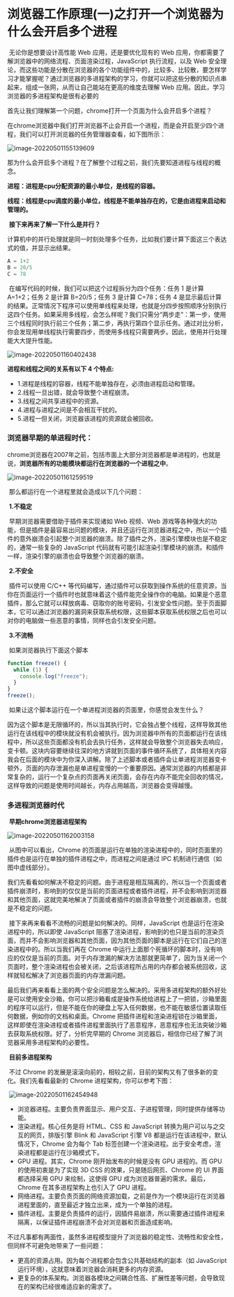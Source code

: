 # 浏览器工作原理(一)之打开一个浏览器为什么会开启多个进程

​     无论你是想要设计高性能 Web 应用，还是要优化现有的 Web 应用，你都需要了解浏览器中的网络流程、页面渲染过程，JavaScript 执行流程，以及 Web 安全理论，而这些功能是分散在浏览器的各个功能组件中的，比较多、比较散，要怎样学习才能掌握呢？通过浏览器的多进程架构的学习，你就可以把这些分散的知识点串起来，组成一张网，从而让自己能站在更高的维度去理解 Web 应用。因此，学习浏览器的多进程架构是很有必要的

​	首先让我们理解第一个问题，chrome打开一个页面为什么会开启多个进程？	

​	在chrome浏览器中我们打开浏览器不止会开启一个进程，而是会开启至少四个进程，我们可以打开浏览器的任务管理器查看，如下图所示：

![image-20220501155139609](D:\截图\22_浏览器原理\image-20220501155139609.png)

​	那为什么会开启多个进程？在了解整个过程之前，我们先要知道进程与线程的概念。

​	**进程：进程是cpu分配资源的最小单位，是线程的容器。**

​	**线程：线程是cpu调度的最小单位，线程是不能单独存在的，它是由进程来启动和管理的。**

​	**接下来再来了解一下什么是并行？**

​	计算机中的并行处理就是同一时刻处理多个任务，比如我们要计算下面这三个表达式的值，并显示出结果。

```jsx
A = 1+2
B = 20/5
C = 78
```

​	在编写代码的时候，我们可以把这个过程拆分为四个任务：任务 1 是计算 A=1+2；任务 2 是计算 B=20/5；任务 3 是计算 C=78；任务 4 是显示最后计算的结果。正常情况下程序可以使用单线程来处理，也就是分四步按照顺序分别执行这四个任务。如果采用多线程，会怎么样呢？我们只需分“两步走”：第一步，使用三个线程同时执行前三个任务；第二步，再执行第四个显示任务。通过对比分析，你会发现用单线程执行需要四步，而使用多线程只需要两步。因此，使用并行处理能大大提升性能。

![image-20220501160402438](D:\截图\22_浏览器原理\image-20220501160402438.png)

**进程和线程之间的关系有以下 4 个特点:**

- 1.进程是线程的容器，线程不能单独存在，必须由进程启动和管理。
- 2.线程一旦出错，就会导致整个进程崩溃。
- 3.线程之间共享进程中的资源。
- 4.进程与进程之间是不会相互干扰的。
- 5.进程一但关闭，浏览器该进程的资源就会被回收。

### **浏览器早期的单进程时代：**

​	chrome浏览器在2007年之前，包括市面上大部分浏览器都是单进程的，也就是说，**浏览器所有的功能模块都运行在浏览器的一个进程之中**。

![image-20220501161259519](D:\截图\22_浏览器原理\image-20220501161259519.png)

​	那么都运行在一个进程里就会造成以下几个问题：

​	**1.不稳定**

​	早期浏览器需要借助于插件来实现诸如 Web 视频、Web 游戏等各种强大的功能，但是插件是最容易出问题的模块，并且还运行在浏览器进程之中，所以一个插件的意外崩溃会引起整个浏览器的崩溃。除了插件之外，渲染引擎模块也是不稳定的，通常一些复杂的 JavaScript 代码就有可能引起渲染引擎模块的崩溃。和插件一样，渲染引擎的崩溃也会导致整个浏览器的崩溃。

​	**2.不安全**

​	插件可以使用 C/C++ 等代码编写，通过插件可以获取到操作系统的任意资源，当你在页面运行一个插件时也就意味着这个插件能完全操作你的电脑。如果是个恶意插件，那么它就可以释放病毒、窃取你的账号密码，引发安全性问题。至于页面脚本，它可以通过浏览器的漏洞来获取系统权限，这些脚本获取系统权限之后也可以对你的电脑做一些恶意的事情，同样也会引发安全问题。

​	**3.不流畅**

​	如果浏览器执行下面这个脚本

```jsx
function freeze() {
  while (1) {
    console.log("freeze");
  }
}
freeze();
```

​	如果让这个脚本运行在一个单进程浏览器的页面里，你感觉会发生什么？

​	因为这个脚本是无限循环的，所以当其执行时，它会独占整个线程，这样导致其他运行在该线程中的模块就没有机会被执行。因为浏览器中所有的页面都运行在该线程中，所以这些页面都没有机会去执行任务，这样就会导致整个浏览器失去响应，变卡顿。这块内容要继续往深的地方讲就到页面的事件循环系统了，具体相关内容我会在后面的模块中为你深入讲解。除了上述脚本或者插件会让单进程浏览器变卡顿外，页面的内存泄漏也是单进程变慢的一个重要原因。通常浏览器的内核都是非常复杂的，运行一个复杂点的页面再关闭页面，会存在内存不能完全回收的情况，这样导致的问题是使用时间越长，内存占用越高，浏览器会变得越慢。

### **多进程浏览器时代**

​	**早期chrome浏览器进程架构**

![image-20220501162003158](D:\截图\22_浏览器原理\image-20220501162003158.png)

​	从图中可以看出，Chrome 的页面是运行在单独的渲染进程中的，同时页面里的插件也是运行在单独的插件进程之中，而进程之间是通过 IPC 机制进行通信（如图中虚线部分）。

​	我们先看看如何解决不稳定的问题。由于进程是相互隔离的，所以当一个页面或者插件崩溃时，影响到的仅仅是当前的页面进程或者插件进程，并不会影响到浏览器和其他页面，这就完美地解决了页面或者插件的崩溃会导致整个浏览器崩溃，也就是不稳定的问题。

​	接下来再来看看不流畅的问题是如何解决的。同样，JavaScript 也是运行在渲染进程中的，所以即使 JavaScript 阻塞了渲染进程，影响到的也只是当前的渲染页面，而并不会影响浏览器和其他页面，因为其他页面的脚本是运行在它们自己的渲染进程中的。所以当我们再在 Chrome 中运行上面那个死循环的脚本时，没有响应的仅仅是当前的页面。对于内存泄漏的解决方法那就更简单了，因为当关闭一个页面时，整个渲染进程也会被关闭，之后该进程所占用的内存都会被系统回收，这样就轻松解决了浏览器页面的内存泄漏问题。

​	最后我们再来看看上面的两个安全问题是怎么解决的。采用多进程架构的额外好处是可以使用安全沙箱，你可以把沙箱看成是操作系统给进程上了一把锁，沙箱里面的程序可以运行，但是不能在你的硬盘上写入任何数据，也不能在敏感位置读取任何数据，例如你的文档和桌面。Chrome 把插件进程和渲染进程锁在沙箱里面，这样即使在渲染进程或者插件进程里面执行了恶意程序，恶意程序也无法突破沙箱去获取系统权限。好了，分析完早期的 Chrome 浏览器后，相信你已经了解了浏览器采用多进程架构的必要性。

​	**目前多进程架构**

​	不过 Chrome 的发展是滚滚向前的，相较之前，目前的架构又有了很多新的变化。我们先看看最新的 Chrome 进程架构，你可以参考下图：

​	![image-20220501162454948](D:\截图\22_浏览器原理\image-20220501162454948.png)

- 浏览器进程。主要负责界面显示、用户交互、子进程管理，同时提供存储等功能。
- 渲染进程。核心任务是将 HTML、CSS 和 JavaScript 转换为用户可以与之交互的网页，排版引擎 Blink 和 JavaScript 引擎 V8 都是运行在该进程中，默认情况下，Chrome 会为每个 Tab 标签创建一个渲染进程。出于安全考虑，渲染进程都是运行在沙箱模式下。
- GPU 进程。其实，Chrome 刚开始发布的时候是没有 GPU 进程的。而 GPU 的使用初衷是为了实现 3D CSS 的效果，只是随后网页、Chrome 的 UI 界面都选择采用 GPU 来绘制，这使得 GPU 成为浏览器普遍的需求。最后，Chrome 在其多进程架构上也引入了 GPU 进程。
- 网络进程。主要负责页面的网络资源加载，之前是作为一个模块运行在浏览器进程里面的，直至最近才独立出来，成为一个单独的进程。
- 插件进程。主要是负责插件的运行，因插件易崩溃，所以需要通过插件进程来隔离，以保证插件进程崩溃不会对浏览器和页面造成影响。

​	不过凡事都有两面性，虽然多进程模型提升了浏览器的稳定性、流畅性和安全性，但同样不可避免地带来了一些问题：

- 更高的资源占用。因为每个进程都会包含公共基础结构的副本（如 JavaScript 运行环境），这就意味着浏览器会消耗更多的内存资源。
- 更复杂的体系架构。浏览器各模块之间耦合性高、扩展性差等问题，会导致现在的架构已经很难适应新的需求了。

